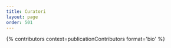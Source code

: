 ```yaml
---
title: Curatori
layout: page
order: 501
---
```


{% contributors context=publicationContributors format='bio' %}

